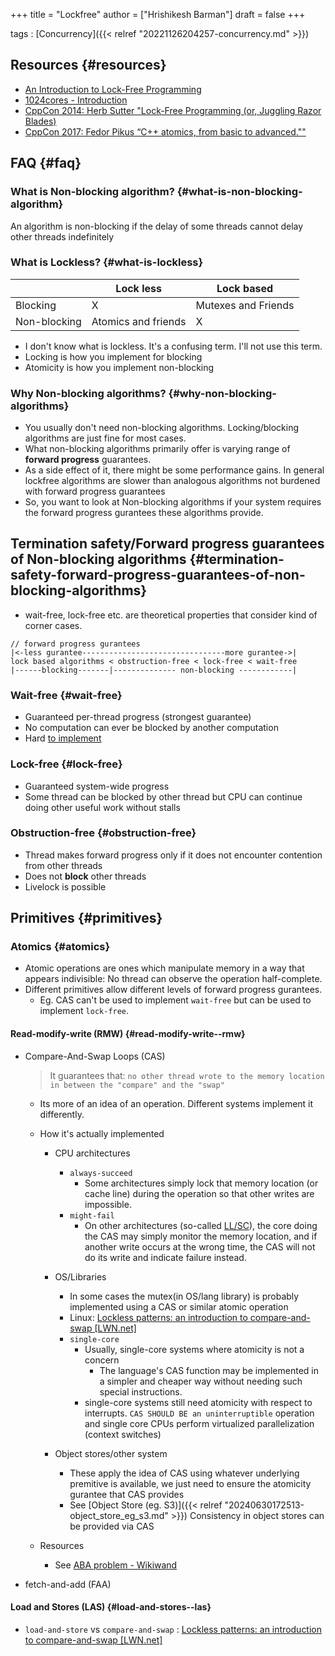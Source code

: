 +++
title = "Lockfree"
author = ["Hrishikesh Barman"]
draft = false
+++

tags
: [Concurrency]({{< relref "20221126204257-concurrency.md" >}})


## Resources {#resources}

-   [An Introduction to Lock-Free Programming](https://preshing.com/20120612/an-introduction-to-lock-free-programming/)
-   [1024cores - Introduction](https://www.1024cores.net/home/lock-free-algorithms/introduction)
-   [CppCon 2014: Herb Sutter "Lock-Free Programming (or, Juggling Razor Blades)](https://www.youtube.com/watch?v=c1gO9aB9nbs)
-   [CppCon 2017: Fedor Pikus “C++ atomics, from basic to advanced.""](https://www.youtube.com/watch?v=ZQFzMfHIxng)


## FAQ {#faq}


### What is Non-blocking algorithm? {#what-is-non-blocking-algorithm}

An algorithm is non-blocking if the delay of some threads cannot delay other threads indefinitely


### What is Lockless? {#what-is-lockless}

|              | Lock less           | Lock based          |
|--------------|---------------------|---------------------|
| Blocking     | X                   | Mutexes and Friends |
| Non-blocking | Atomics and friends | X                   |

-   I don't know what is lockless. It's a confusing term. I'll not use this term.
-   Locking is how you implement for blocking
-   Atomicity is how you implement non-blocking


### Why Non-blocking algorithms? {#why-non-blocking-algorithms}

-   You usually don't need non-blocking algorithms. Locking/blocking algorithms are just fine for most cases.
-   What non-blocking algorithms primarily offer is varying range of **forward progress** guarantees.
-   As a side effect of it, there might be some performance gains. In general lockfree algorithms are slower than analogous algorithms not burdened with forward progress guarantees
-   So, you want to look at Non-blocking algorithms if your system requires the forward progress gurantees these algorithms provide.


## Termination safety/Forward progress guarantees of Non-blocking algorithms {#termination-safety-forward-progress-guarantees-of-non-blocking-algorithms}

-   wait-free, loсk-free etc. are theoretical properties that consider kind of corner cases.

<!--listend-->

```text
// forward progress gurantees
|<-less gurantee--------------------------------more gurantee->|
lock based algorithms < obstruction-free < lock-free < wait-free
|------blocking-------|-------------- non-blocking ------------|
```


### Wait-free {#wait-free}

-   Guaranteed per-thread progress (strongest guarantee)
-   No computation can ever be blocked by another computation
-   Hard [to implement](https://rethinkdb.com/blog/lock-free-vs-wait-free-concurrency/)


### Lock-free {#lock-free}

-   Guaranteed system-wide progress
-   Some thread can be blocked by other thread but CPU can continue doing other useful work without stalls


### Obstruction-free {#obstruction-free}

-   Thread makes forward progress only if it does not encounter contention from other threads
-   Does not **block** other threads
-   Livelock is possible


## Primitives {#primitives}


### Atomics {#atomics}

-   Atomic operations are ones which manipulate memory in a way that appears indivisible: No thread can observe the operation half-complete.
-   Different primitives allow different levels of forward progress gurantees.
    -   Eg. CAS can't be used to implement `wait-free` but can be used to implement `lock-free`.


#### Read-modify-write (RMW) {#read-modify-write--rmw}

<!--list-separator-->

-  Compare-And-Swap Loops (CAS)

    > It guarantees that: `no other thread wrote to the memory location in between the "compare" and the "swap"`

    -   Its more of an idea of an operation. Different systems implement it differently.

    <!--list-separator-->

    -  How it's actually implemented

        <!--list-separator-->

        -  CPU architectures

            -   `always-succeed`
                -   Some architectures simply lock that memory location (or cache line) during the operation so that other writes are impossible.
            -   `might-fail`
                -   On other architectures (so-called [LL/SC](https://www.wikiwand.com/en/Load-link/store-conditional)), the core doing the CAS may simply monitor the memory location, and if another write occurs at the wrong time, the CAS will not do its write and indicate failure instead.

        <!--list-separator-->

        -  OS/Libraries

            -   In some cases the mutex(in OS/lang library) is probably implemented using a CAS or similar atomic operation
            -   Linux: [Lockless patterns: an introduction to compare-and-swap [LWN.net]​](https://lwn.net/Articles/847973/)
            -   `single-core`
                -   Usually, single-core systems where atomicity is not a concern
                    -   The language's CAS function may be implemented in a simpler and cheaper way without needing such special instructions.
                -   single-core systems still need atomicity with respect to interrupts. `CAS SHOULD BE an uninterruptible` operation and single core CPUs perform virtualized parallelization (context switches)

        <!--list-separator-->

        -  Object stores/other system

            -   These apply the idea of CAS using whatever underlying premitive is available, we just need to ensure the atomicity gurantee that CAS provides
            -   See [Object Store (eg. S3)]({{< relref "20240630172513-object_store_eg_s3.md" >}}) Consistency in object stores can be provided via CAS

    <!--list-separator-->

    -  Resources

        -   See [ABA problem - Wikiwand](https://www.wikiwand.com/en/ABA_problem)

<!--list-separator-->

-  fetch-and-add (FAA)


#### Load and Stores (LAS) {#load-and-stores--las}

-   `load-and-store` vs `compare-and-swap` : [Lockless patterns: an introduction to compare-and-swap [LWN.net]​](https://lwn.net/Articles/847973/)
